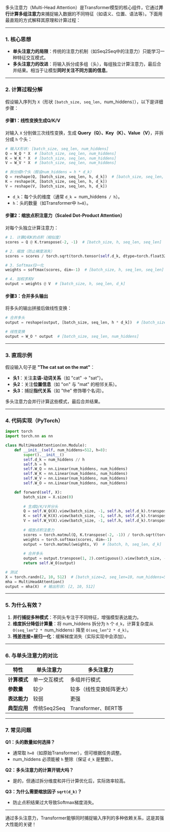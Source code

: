 多头注意力（Multi-Head Attention）是Transformer模型的核心组件，它通过**并行计算多组注意力**来捕捉输入数据的不同特征（如语义、位置、语法等）。下面用最直观的方式解释其原理和计算过程：

***

### **1. 核心思想**

*   **单头注意力的局限**：传统的注意力机制（如Seq2Seq中的注意力）只能学习一种特征交互模式。
*   **多头注意力的改进**：将输入拆分成多组（头），每组独立计算注意力，最后合并结果。相当于让模型**同时关注不同方面的信息**。

***

### **2. 计算过程分解**

假设输入序列为 `X`（形状 `[batch_size, seq_len, `num\_hiddens`]`），以下是详细步骤：

#### **步骤1：线性变换生成Q/K/V**

对输入 `X` 分别做三次线性变换，生成 **Query（Q）、Key（K）、Value（V）**，并拆分成 `h` 个头：

```python
# 输入X形状: [batch_size, seq_len, num_hiddens]
Q = W_Q * X  # [batch_size, seq_len, num_hiddens]
K = W_K * X  # [batch_size, seq_len, num_hiddens]
V = W_V * X  # [batch_size, seq_len, num_hiddens]

# 拆分成h个头（假设num_hiddens = h * d_k）
Q = reshape(Q, [batch_size, seq_len, h, d_k])  # [batch_size, seq_len, h, d_k]
K = reshape(K, [batch_size, seq_len, h, d_k])
V = reshape(V, [batch_size, seq_len, h, d_k])
```

*   `d_k`：每个头的维度（通常 `d_k = `num\_hiddens` / h`）。
*   `h`：头的数量（如Transformer中 `h=8`）。

#### **步骤2：缩放点积注意力（Scaled Dot-Product Attention）**

对每个头独立计算注意力：

```python
# 1. 计算Q和K的点积（相似度）
scores = Q @ K.transpose(-2, -1)  # [batch_size, h, seq_len, seq_len]

# 2. 缩放（防止梯度消失）
scores = scores / torch.sqrt(torch.tensor(self.d_k, dtype=torch.float32))

# 3. Softmax归一化
weights = softmax(scores, dim=-1)  # [batch_size, h, seq_len, seq_len]

# 4. 加权求和V
output = weights @ V  # [batch_size, h, seq_len, d_k]
```

#### **步骤3：合并多头输出**

将多头的输出拼接后做线性变换：

```python
# 合并多头
output = reshape(output, [batch_size, seq_len, h * d_k])  # [batch_size, seq_len, num_hiddens]

# 线性变换
output = W_O * output  # [batch_size, seq_len, num_hiddens]
```

***

### **3. 直观示例**

假设输入句子是 **"The cat sat on the mat"**：

*   **头1**：关注**主语-动词关系**（如 "cat" → "sat"）。
*   **头2**：关注**位置信息**（如 "on" 与 "mat" 的相邻关系）。
*   **头3**：捕捉**指代关系**（如 "the" 修饰哪个名词）。

多头注意力会并行计算这些模式，最后合并结果。

***

### **4. 代码实现（PyTorch）**

```python
import torch
import torch.nn as nn

class MultiHeadAttention(nn.Module):
    def __init__(self, num_hiddens=512, h=8):
        super().__init__()
        self.d_k = num_hiddens // h
        self.h = h
        self.W_Q = nn.Linear(num_hiddens, num_hiddens)
        self.W_K = nn.Linear(num_hiddens, num_hiddens)
        self.W_V = nn.Linear(num_hiddens, num_hiddens)
        self.W_O = nn.Linear(num_hiddens, num_hiddens)

    def forward(self, X):
        batch_size = X.size(0)
        
        # 生成Q/K/V并分头
        Q = self.W_Q(X).view(batch_size, -1, self.h, self.d_k).transpose(1, 2)  # [batch, h, seq_len, d_k]
        K = self.W_K(X).view(batch_size, -1, self.h, self.d_k).transpose(1, 2)
        V = self.W_V(X).view(batch_size, -1, self.h, self.d_k).transpose(1, 2)
        
        # 缩放点积注意力
        scores = torch.matmul(Q, K.transpose(-2, -1)) / torch.sqrt(torch.tensor(self.d_k, dtype=torch.float32))
        weights = torch.softmax(scores, dim=-1)
        output = torch.matmul(weights, V)  # [batch, h, seq_len, d_k]
        
        # 合并多头
        output = output.transpose(1, 2).contiguous().view(batch_size, -1, self.h * self.d_k)
        return self.W_O(output)

# 测试
X = torch.randn(2, 10, 512)  # [batch_size=2, seq_len=10, num_hiddens=512]
mha = MultiHeadAttention()
output = mha(X)  # 输出形状: [2, 10, 512]
```

***

### **5. 为什么有效？**

1.  **并行捕捉多种模式**：不同头专注于不同特征，增强模型表达能力。
2.  **维度拆分降低计算量**：将 num\_hiddens 拆分为 `h` 个 `d_k`，计算复杂度从 `O(seq_len^2 * `num\_hiddens`)` 降至 `O(seq_len^2 * d_k)`。
3.  **残差连接+层归一化**：缓解梯度消失（实际实现中会添加）。

***

### **6. 与单头注意力的对比**

| 特性       | 单头注意力     | 多头注意力             |
| -------- | --------- | ----------------- |
| **计算模式** | 单一交互模式    | 多组并行模式            |
| **参数量**  | 较少        | 较多（线性变换矩阵更大）      |
| **表达能力** | 较弱        | 更强                |
| **典型应用** | 传统Seq2Seq | Transformer、BERT等 |

***

### **7. 常见问题**

**Q1：头的数量如何选择？**

*   通常取 `h=8`（如原始Transformer），但可根据任务调整。
*   num\_hiddens 必须能被 `h` 整除（保证 `d_k` 是整数）。

**Q2：多头注意力的计算开销大吗？**

*   是的，但通过拆分维度和并行计算优化后，实际效率较高。

**Q3：为什么需要缩放因子 `sqrt(d_k)`？**

*   防止点积结果过大导致Softmax梯度消失。

***

通过多头注意力，Transformer能够同时捕捉输入序列的多种依赖关系，这是其强大性能的关键！

